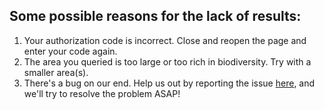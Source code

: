 ## Some possible reasons for the lack of results:
1. Your authorization code is incorrect. Close and reopen the page and enter your code again.
2. The area you queried is too large or too rich in biodiversity. Try with a smaller area(s).
3. There's a bug on our end. Help us out by reporting the issue [here](https://forms.gle/VZZPXoctt1qXpdJUA), and we'll try to resolve the problem ASAP!</p>
